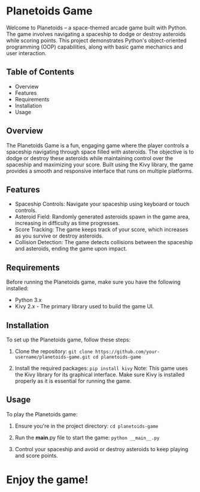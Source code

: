 # Planetoids Game
Welcome to Planetoids – a space-themed arcade game built with Python. The game involves navigating a spaceship to dodge or destroy asteroids while scoring points. This project demonstrates Python's object-oriented programming (OOP) capabilities, along with basic game mechanics and user interaction.

## Table of Contents
- Overview
- Features
- Requirements
- Installation
- Usage

## Overview
The Planetoids Game is a fun, engaging game where the player controls a spaceship navigating through space filled with asteroids. The objective is to dodge or destroy these asteroids while maintaining control over the spaceship and maximizing your score. Built using the Kivy library, the game provides a smooth and responsive interface that runs on multiple platforms.

## Features
- Spaceship Controls: Navigate your spaceship using keyboard or touch controls.
- Asteroid Field: Randomly generated asteroids spawn in the game area, increasing in difficulty as time progresses.
- Score Tracking: The game keeps track of your score, which increases as you survive or destroy asteroids.
- Collision Detection: The game detects collisions between the spaceship and asteroids, ending the game upon impact.

## Requirements
Before running the Planetoids game, make sure you have the following installed:
- Python 3.x
- Kivy 2.x - The primary library used to build the game UI.

## Installation
To set up the Planetoids game, follow these steps:

1. Clone the repository:
`git clone https://github.com/your-username/planetoids-game.git
cd planetoids-game`

2. Install the required packages:
`pip install kivy`
Note: This game uses the Kivy library for its graphical interface. Make sure Kivy is installed properly as it is essential for running the game.

## Usage
To play the Planetoids game:
1. Ensure you're in the project directory:
`cd planetoids-game`

3. Run the __main__.py file to start the game:
`python __main__.py`

3. Control your spaceship and avoid or destroy asteroids to keep playing and score points.

# Enjoy the game!


